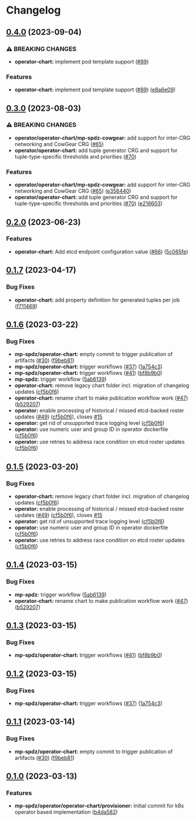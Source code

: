 # Changelog

## [0.4.0](https://github.com/carbynestack/klyshko/compare/operator-chart-v0.3.0...operator-chart-v0.4.0) (2023-09-04)


### ⚠ BREAKING CHANGES

* **operator-chart:** implement pod template support ([#89](https://github.com/carbynestack/klyshko/issues/89))

### Features

* **operator-chart:** implement pod template support ([#89](https://github.com/carbynestack/klyshko/issues/89)) ([e8a6e09](https://github.com/carbynestack/klyshko/commit/e8a6e0953c23739311a3240d38b84b0d683b65d4))

## [0.3.0](https://github.com/carbynestack/klyshko/compare/operator-chart-v0.2.0...operator-chart-v0.3.0) (2023-08-03)


### ⚠ BREAKING CHANGES

* **operator/operator-chart/mp-spdz-cowgear:** add support for inter-CRG networking and CowGear CRG ([#65](https://github.com/carbynestack/klyshko/issues/65))
* **operator/operator-chart:** add tuple generator CRG and support for tuple-type-specific thresholds and priorities ([#70](https://github.com/carbynestack/klyshko/issues/70))

### Features

* **operator/operator-chart/mp-spdz-cowgear:** add support for inter-CRG networking and CowGear CRG ([#65](https://github.com/carbynestack/klyshko/issues/65)) ([e356440](https://github.com/carbynestack/klyshko/commit/e356440f8b9bd5a7452ae0b9476e101bfc6926bc))
* **operator/operator-chart:** add tuple generator CRG and support for tuple-type-specific thresholds and priorities ([#70](https://github.com/carbynestack/klyshko/issues/70)) ([e216603](https://github.com/carbynestack/klyshko/commit/e2166031ed57fd9c982f0f8ed697f3dfa4d4aabd))

## [0.2.0](https://github.com/carbynestack/klyshko/compare/operator-chart-v0.1.7...operator-chart-v0.2.0) (2023-06-23)


### Features

* **operator-chart:** Add etcd endpoint configuration value ([#66](https://github.com/carbynestack/klyshko/issues/66)) ([5c065fe](https://github.com/carbynestack/klyshko/commit/5c065fe59bfded1e2d348e36ec9c46ed9eea51b4))

## [0.1.7](https://github.com/carbynestack/klyshko/compare/operator-chart-v0.1.6...operator-chart-v0.1.7) (2023-04-17)


### Bug Fixes

* **operator-chart:** add property definition for generated tuples per job ([f711469](https://github.com/carbynestack/klyshko/commit/f711469ff118e4508f16657456a6b6ed60667c61))

## [0.1.6](https://github.com/carbynestack/klyshko/compare/operator-chart-v0.1.5...operator-chart-v0.1.6) (2023-03-22)


### Bug Fixes

* **mp-spdz/operator-chart:** empty commit to trigger publication of artifacts ([#30](https://github.com/carbynestack/klyshko/issues/30)) ([f9beb81](https://github.com/carbynestack/klyshko/commit/f9beb81703fe8a14f568437cd29b7362381ae402))
* **mp-spdz/operator-chart:** trigger workflows ([#37](https://github.com/carbynestack/klyshko/issues/37)) ([1a754c3](https://github.com/carbynestack/klyshko/commit/1a754c336d4cef441b1cbcaeb4820d034c38b90e))
* **mp-spdz/operator-chart:** trigger workflows ([#41](https://github.com/carbynestack/klyshko/issues/41)) ([bf8b9b0](https://github.com/carbynestack/klyshko/commit/bf8b9b0a51d85473d6bf785dfd0efab608124ccc))
* **mp-spdz:** trigger workflow ([5ab6139](https://github.com/carbynestack/klyshko/commit/5ab6139349bc6349045128edde210f7d337de47d))
* **operator-chart:** remove legacy chart folder incl. migration of changelog updates ([cf5b0f6](https://github.com/carbynestack/klyshko/commit/cf5b0f67e6a3e5ca2a6525e4b65b511a976d8419))
* **operator-chart:** rename chart to make publication workflow work ([#47](https://github.com/carbynestack/klyshko/issues/47)) ([b529207](https://github.com/carbynestack/klyshko/commit/b5292070fda11633f8b61b972dce4882a6e7bef1))
* **operator:** enable processing of historical / missed etcd-backed roster updates ([#49](https://github.com/carbynestack/klyshko/issues/49)) ([cf5b0f6](https://github.com/carbynestack/klyshko/commit/cf5b0f67e6a3e5ca2a6525e4b65b511a976d8419)), closes [#15](https://github.com/carbynestack/klyshko/issues/15)
* **operator:** get rid of unsupported trace logging level ([cf5b0f6](https://github.com/carbynestack/klyshko/commit/cf5b0f67e6a3e5ca2a6525e4b65b511a976d8419))
* **operator:** use numeric user and group ID in operator dockerfile ([cf5b0f6](https://github.com/carbynestack/klyshko/commit/cf5b0f67e6a3e5ca2a6525e4b65b511a976d8419))
* **operator:** use retries to address race condition on etcd roster updates ([cf5b0f6](https://github.com/carbynestack/klyshko/commit/cf5b0f67e6a3e5ca2a6525e4b65b511a976d8419))

## [0.1.5](https://github.com/carbynestack/klyshko/compare/operator-chart-v0.1.4...operator-chart-v0.1.5) (2023-03-20)

### Bug Fixes

- **operator-chart:** remove legacy chart folder incl. migration of changelog
  updates
  ([cf5b0f6](https://github.com/carbynestack/klyshko/commit/cf5b0f67e6a3e5ca2a6525e4b65b511a976d8419))
- **operator:** enable processing of historical / missed etcd-backed roster
  updates ([#49](https://github.com/carbynestack/klyshko/issues/49))
  ([cf5b0f6](https://github.com/carbynestack/klyshko/commit/cf5b0f67e6a3e5ca2a6525e4b65b511a976d8419)),
  closes [#15](https://github.com/carbynestack/klyshko/issues/15)
- **operator:** get rid of unsupported trace logging level
  ([cf5b0f6](https://github.com/carbynestack/klyshko/commit/cf5b0f67e6a3e5ca2a6525e4b65b511a976d8419))
- **operator:** use numeric user and group ID in operator dockerfile
  ([cf5b0f6](https://github.com/carbynestack/klyshko/commit/cf5b0f67e6a3e5ca2a6525e4b65b511a976d8419))
- **operator:** use retries to address race condition on etcd roster updates
  ([cf5b0f6](https://github.com/carbynestack/klyshko/commit/cf5b0f67e6a3e5ca2a6525e4b65b511a976d8419))

## [0.1.4](https://github.com/carbynestack/klyshko/compare/operator-chart-v0.1.3...operator-chart-v0.1.4) (2023-03-15)

### Bug Fixes

- **mp-spdz:** trigger workflow
  ([5ab6139](https://github.com/carbynestack/klyshko/commit/5ab6139349bc6349045128edde210f7d337de47d))
- **operator-chart:** rename chart to make publication workflow work
  ([#47](https://github.com/carbynestack/klyshko/issues/47))
  ([b529207](https://github.com/carbynestack/klyshko/commit/b5292070fda11633f8b61b972dce4882a6e7bef1))

## [0.1.3](https://github.com/carbynestack/klyshko/compare/operator-chart-v0.1.2...operator-chart-v0.1.3) (2023-03-15)

### Bug Fixes

- **mp-spdz/operator-chart:** trigger workflows
  ([#41](https://github.com/carbynestack/klyshko/issues/41))
  ([bf8b9b0](https://github.com/carbynestack/klyshko/commit/bf8b9b0a51d85473d6bf785dfd0efab608124ccc))

## [0.1.2](https://github.com/carbynestack/klyshko/compare/operator-chart-v0.1.1...operator-chart-v0.1.2) (2023-03-15)

### Bug Fixes

- **mp-spdz/operator-chart:** trigger workflows
  ([#37](https://github.com/carbynestack/klyshko/issues/37))
  ([1a754c3](https://github.com/carbynestack/klyshko/commit/1a754c336d4cef441b1cbcaeb4820d034c38b90e))

## [0.1.1](https://github.com/carbynestack/klyshko/compare/operator-chart-v0.1.0...operator-chart-v0.1.1) (2023-03-14)

### Bug Fixes

- **mp-spdz/operator-chart:** empty commit to trigger publication of artifacts
  ([#30](https://github.com/carbynestack/klyshko/issues/30))
  ([f9beb81](https://github.com/carbynestack/klyshko/commit/f9beb81703fe8a14f568437cd29b7362381ae402))

## [0.1.0](https://github.com/carbynestack/klyshko/compare/operator-chart-v0.0.1...operator-chart-v0.1.0) (2023-03-13)

### Features

- **mp-spdz/operator/operator-chart/provisioner:** initial commit for k8s
  operator based implementation
  ([b4da582](https://github.com/carbynestack/klyshko/commit/b4da58202091eefcea3782070587f094d9dabb83))
